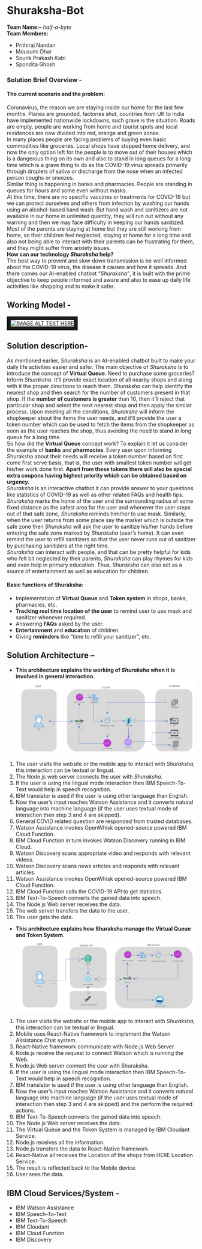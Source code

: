 # Shuraksha-Bot
**Team Name:–** *half-a-byte*<br/>
**Team Members:**
  - Prithiraj Nandan
  - Mousumi Dhar
  - Sourik Prakash Kabi
  - Spondita Ghosh
### Solution Brief Overview - 
#### The current scenario and the problem:
Coronavirus, the reason we are staying inside our home for the last few months. Planes are grounded, factories shut, countries from UK to India have implemented nationwide lockdowns, such grave is the situation. Roads are empty, people are working from home and tourist spots and local residences are now divided into red, orange and green zones.<br/>
In many places people are facing problems of buying even basic commodities like groceries. Local shops have stopped home delivery, and now the only option left for the people is to move out of their houses which is a dangerous thing on its own and also to stand in long queues for a long time which is a grave thing to do as the COVID-19 virus spreads primarily through droplets of saliva or discharge from the nose when an infected person coughs or sneezes.<br/>
Similar thing is happening in banks and pharmacies. People are standing in queues for hours and some even without masks.<br/>
At this time, there are no specific vaccines or treatments for COVID-19 but we can protect ourselves and others from infection by washing our hands using an alcohol-based hand wash. But hand wash and sanitizers are not available in our home in unlimited quantity, they will run out without any warning and then we may face difficulty in keeping our hands sanitized.<br/>
Most of the parents are staying at home but they are still working from home, so their children feel neglected, staying at home for a long time and also not being able to interact with their parents can be frustrating for them, and they might suffer from anxiety issues.<br/>
**How can our technology *Shuraksha* help?**<br/>
The best way to prevent and slow down transmission is be well informed about the COVID-19 virus, the disease it causes and how it spreads. And there comes our AI-enabled chatbot *“Shuraksha”*, it is built with the prime objective to keep people informed and aware and also to ease up daily life activities like shopping and to make it safer.<br/>
## Working Model -
<a href="http://www.youtube.com/watch?feature=player_embedded&v=AWO0c2eNqA4
" target="_blank"><img src="http://img.youtube.com/vi/AWO0c2eNqA4/0.jpg" 
alt="IMAGE ALT TEXT HERE" width="240" height="180" border="10" /></a>
## Solution description-
As mentioned earlier, *Shuraksha* is an AI-enabled chatbot built to make your daily life activities easier and safer. The main objective of *Shuraksha* is to introduce the concept of **Virtual Queue**. Need to purchase some groceries? Inform *Shuraksha*. It’ll provide exact location of all nearby shops and along with it the proper directions to reach them. *Shuraksha* can help identify the nearest shop and then search for the number of customers present in that shop. If the **number of customers is greater** than 10, then it’ll reject that particular shop and select the next nearest shop and then apply the similar process. Upon meeting all the conditions, *Shuraksha* will inform the shopkeeper about the items the user needs, and it’ll provide the user a token number which can be used to fetch the items from the shopkeeper as soon as the user reaches the shop, thus avoiding the need to stand in long queue for a long time.<br/>
So how did the **Virtual Queue** concept work? To explain it let us consider the example of **banks** and **pharmacies**. Every user upon informing Shuraksha about their needs will receive a token number based on first come first serve basis, that is, the user with smallest token number will get his/her work done first. **Apart from these tokens there will also be special extra coupons having highest priority which can be obtained based on urgency.**<br/>
*Shuraksha* is an interactive chatbot it can provide answer to your questions like statistics of COVID-19 as well as other related FAQs and health tips.<br/>
*Shuraksha* marks the home of the user and the surrounding radius of some fixed distance as the safest area for the user and whenever the user steps out of that safe zone, *Shuraksha* reminds him/her to use mask. Similarly, when the user returns from some place say the market which is outside the safe zone then *Shuraksha* will ask the user to sanitize his/her hands before entering the safe zone marked by *Shuraksha* (user’s home). It can even remind the user to refill sanitizers so that the user never runs out of sanitizer by purchasing sanitizers at the right time.<br/>
*Shuraksha* can interact with people, and that can be pretty helpful for kids who felt bit neglected by their parents, *Shuraksha* can play rhymes for kids and even help in primary education. Thus, *Shuraksha* can also act as a source of entertainment as well as education for children.<br/>
#### Basic functions of Shuraksha:
- Implementation of **Virtual Queue** and **Token system** in shops, banks, pharmacies, etc.
- **Tracking real time location of the user** to remind user to use mask and sanitizer whenever required.
-	Answering **FAQs** asked by the user.
-	**Entertainment** and **education** of children.
-	Giving **reminders** like “time to refill your sanitizer”, etc.
## Solution Architecture – 
- **This architecture explains the working of *Shuraksha* when it is involved in general interaction.**
<img src="images/image1.png"><br/>
1. The user visits the website or the mobile app to interact with *Shuraksha*, this interaction can be textual or lingual.
2. The Node.js web server connects the user with *Shuraksha*.
3. If the user is using the lingual mode interaction then IBM Speech-To-Text would help in speech recognition.
4. IBM translator is used if the user is using other language than English.
5. Now the user’s input reaches Watson Assistance and it converts natural language into machine language (if the user uses textual mode of interaction then step 3 and 4 are skipped).
6. General COVID related question are responded from trusted databases.
7. Watson Assistance invokes OpenWhisk opened-source powered IBM Cloud Function. 
8. IBM Cloud Function in turn invokes Watson Discovery running in IBM Cloud.
9. Watson Discovery scans appropriate video and responds with relevant videos.
10. Watson Discovery scans news articles and responds with relevant articles.
11. Watson Assistance invokes OpenWhisk opened-source powered IBM Cloud Function. 
12. IBM Cloud Function calls the COVID-19 API to get statistics.
13. IBM Text-To-Speech converts the gained data into speech.
14. The Node.js Web server receives the data.
15. The web server transfers the data to the user.
16. The user gets the data.<br/>
- **This architecture explains how Shuraksha manage the Virtual Queue and Token System.**
<img src="images/image2.png"><br/>
1. The user visits the website or the mobile app to interact with *Shuraksha*, this interaction can be textual or lingual.
2. Mobile uses React-Native framework to implement the Watson Assistance Chat system.
3. React-Native framework communicate with Node.js Web Server.
4. Node.js receive the request to connect Watson which is running the Web.
5. Node.js Web server connect the user with Shuraksha.
6. If the user is using the lingual mode interaction then IBM Speech-To-Text would help in speech recognition.
7. IBM translator is used if the user is using other language than English.
8. Now the user’s input reaches Watson Assistance and it converts natural language into machine language (if the user uses textual mode of interaction then step 3 and 4 are skipped) and the perform the required actions.
9. IBM Text-To-Speech converts the gained data into speech.
10. The Node.js Web server receives the data.
11. The Virtual Queue and the Token System is managed by IBM Cloudant Service.
12. Node.js receives all the information.
13. Node.js transfers the data to React-Native framework.
14. React-Native all receives the Location of the shops from HERE Location Service.
15. The result is reflected back to the Mobile device.
16. User sees the data.<br/>
## IBM Cloud Services/System -
- IBM Watson Assistance
- IBM Speech-To-Text
-	IBM Text-To-Speech
-	IBM Cloudant
-	IBM Cloud Function
-	IBM Discovery

